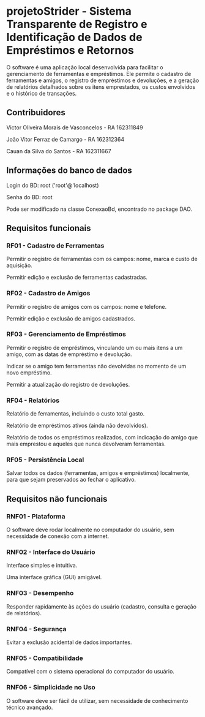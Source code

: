 # projetoStrider - Sistema Transparente de Registro e Identificação de Dados de Empréstimos e Retornos
O software é uma aplicação local desenvolvida para facilitar o gerenciamento de ferramentas e empréstimos. Ele permite o cadastro de ferramentas e amigos, o registro de empréstimos e devoluções, e a geração de relatórios detalhados sobre os itens emprestados, os custos envolvidos e o histórico de transações.
## Contribuidores

Victor Oliveira Morais de Vasconcelos - RA 162311849

João Vitor Ferraz de Camargo - RA 162312364

Cauan da Silva do Santos - RA 162311667

## Informações do banco de dados

Login do BD: root ('root'@'localhost)

Senha do BD: root

Pode ser modificado na classe ConexaoBd, encontrado no package DAO.

## Requisitos funcionais

### RF01 - Cadastro de Ferramentas
Permitir o registro de ferramentas com os campos: nome, marca e custo de aquisição.
    
Permitir edição e exclusão de ferramentas cadastradas.

### RF02 - Cadastro de Amigos
Permitir o registro de amigos com os campos: nome e telefone.
 
Permitir edição e exclusão de amigos cadastrados.

### RF03 - Gerenciamento de Empréstimos
Permitir o registro de empréstimos, vinculando um ou mais itens a um amigo, com as datas de empréstimo e devolução.

Indicar se o amigo tem ferramentas não devolvidas no momento de um novo empréstimo.

Permitir a atualização do registro de devoluções.

### RF04 - Relatórios
Relatório de ferramentas, incluindo o custo total gasto.

Relatório de empréstimos ativos (ainda não devolvidos).

Relatório de todos os empréstimos realizados, com indicação do amigo que mais emprestou e aqueles que nunca devolveram ferramentas.

### RF05 - Persistência Local
Salvar todos os dados (ferramentas, amigos e empréstimos) localmente, para que sejam preservados ao fechar o aplicativo.

## Requisitos não funcionais

### RNF01 - Plataforma
O software deve rodar localmente no computador do usuário, sem necessidade de conexão com a internet.

### RNF02 - Interface do Usuário
Interface simples e intuitiva.

Uma interface gráfica (GUI) amigável.

### RNF03 - Desempenho
Responder rapidamente às ações do usuário (cadastro, consulta e geração de relatórios).

### RNF04 - Segurança
Evitar a exclusão acidental de dados importantes.

### RNF05 - Compatibilidade
Compatível com o sistema operacional do computador do usuário.

### RNF06 - Simplicidade no Uso
O software deve ser fácil de utilizar, sem necessidade de conhecimento técnico avançado.


